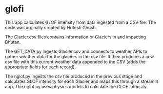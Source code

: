 # glofi
This app calculates GLOF intensity from data ingested from a CSV file. The code was orginally created by Hritesh Ghosh.

The Glacier.csv files contains information of Glaciers in and impacting Bhutan.

The GET_DATA.py ingests Glacier.csv and connects to weather APIs to gather weather data for the glaciers in the csv file. It then produces a new csv file with this current weather data appended to the CSV (adds the appropriate fields for each record).

The nglof.py ingests the csv file produced in the previous stage and calculates GLOF intensity for each Glacier and maps this through a streamlit app. The nglof.py uses physics models to calculate the GLOF intensity.

